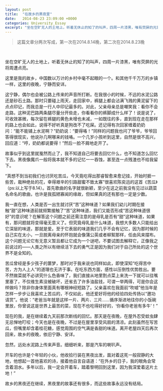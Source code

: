 ```yaml
---
layout: post
title:  "在故乡的黑夜里"
date:   2014-08-23 23:09:00 +0000
categories: University_Essay
excerpt: "坐在空旷无人的土地上，听着无休止的知了的叫声，四周一片漆黑，唯有荧屏的光将周遭点亮。这里是我的故乡，中国数以万计的乡村中毫不起眼的一个。和其他千千万万的乡镇一样，这里的夜晚，宁静而安详"
---
```


<div>
<blockquote class="quote-style">
这篇文章分两次写成，第一次在2014.8.14晚，第二次在2014.8.23晚
</blockquote>
<br>
</div>

坐在空旷无人的土地上，听着无休止的知了的叫声，四周一片漆黑，唯有荧屏的光将周遭点亮。

这里是我的故乡，中国数以万计的乡村中毫不起眼的一个。和其他千千万万的乡镇一样，这里的夜晚，宁静而安详。

这宁静，偶尔也会被公路上传来的声音所打断。在我很小的时候，不远的水泥公路还是砂石土路。那时只要碰上雨天，走回家中，裤腿上都会沾满飞溅的黄泥留下的点点印记，而我总是一行人中印记最多的。对此，父亲母亲总是嘲笑我：看你不会走路，这种泥巴路两条腿尽量分开些走，你看看你的裤脚成什么样了！说是说了，可收效甚微，每次留在裤腿的黄色未增也未减，一如既往的多，直到现在走在那样的路上也会如此，说得不好听真是狗改不了吃屎。还记得有次回家缠着奶奶问：“能不能铺上水泥啊？”奶奶说：“要得咯！”同样的问题我也问了爷爷，爷爷回答得很现实，他说孙几啊哪来的钱咯。一个几岁小孩听到这里，自然是很不高兴，回应道：“哼，奶奶都说要得！”然后一脸不屑地走开了。

故事似乎到这里就戛然而止了，我不知道自己将要去回忆什么，也不知道怎么回忆下去。黑夜像魔爪一般将我本就不多的记忆一一吞蚀，甚至连一点残渣也不给我留下。

“真想不到当初我们也讨厌吃苦瓜，今天竟吃得出那睿智愈来愈记挂，开始时捱一些苦，栽种绝处的花，幸得艰辛的引路甜蜜不致太寡”很喜欢陈奕迅的这首《苦瓜》（ps:以上写于8.14）。首先歌曲的名字就很新颖，至少在这之前我没有见过以蔬菜名命名的歌曲，也许是我孤陋寡闻的缘故，但如果真的还有那也一定是少数。

我一直在想，人类是否一出生就讨厌“苦”这种味道？如果我们幼儿时期在接触“甜”这种味道前就频繁接触了“苦”这种味道，我们又能否形成“苦这种味道很好”的意识呢？在解答这个问题之前还需注意的是母乳是否有“甜”这种味道，如果有，那问题就将变得毫无意义了。但究竟母乳是什么味道，我想大多数人只能给出它深层的味道，那就是爱。至于它表层的味道我们几乎不会有记忆，因为那时候的自己实在太小，一旦脱离母亲的怀抱就会像蒲公英或者柳絮那样，任由风来摆布。这个问题无论它有无意义暂且都让它成为一个谜吧，不要试图去解释它，正像我之前说过的——人类之所以有继续活下去的勇气正是因为我们对于自己所处的这个世界不是全知的。

苦瓜曾经是多少孩子的噩梦，那时对于我来说也同样如此，即使深知“吃得苦中苦，方为人上人”的道理也无济于事。在吃东西方面，感性以压倒性优势胜出。要不然做菜就不必讲究什么色香味了，我们直接从地里割点菜上来洗一下就可以往嘴里塞了，不仅维生素没被破坏，还省去了许多油盐钱，可谓一举两得，可是你会这样做吗？除非你身体里面真有哪根神经短路了。父亲喜欢在我面前“吹嘘”他当年是怎样一步步让我喜欢上苦瓜的，不仅如此，他还爱好将他的经验四处传扬以“邀功请赏”。他说：“老爸当年就是这样一片、两片、三片……循序渐进地往你的小饭碗里放，你曾说这是世界上最苦的菜，现在不也吃得好好的，‘你看你老爸有多牛’！”

现在的我，是在继续着九天前那次断线的回忆。那天是在夜晚，在屋外忍受蚊虫肆无忌惮地叮咬；今天也是在夜晚，不过是在屋里享受风扇的清凉。此刻虽然在写苦瓜，但嘴里却含着桂花糖，感觉周围的空气满是香甜的味道。离开老屋四天后再次回来，故乡的夜晚，依旧宁静、安详。

忽然，远处水泥路上传来声音。细细听来，那是汽车的喇叭声。

开车的也许是个年轻的小伙，他收拾行装在黑夜出发，面对着这死一般寂静的大地，他想起一首他喜欢的诗，接着他自言自语道：“在外乡的日子，我的眼角会常含着泪水。多年以后，我一定会开着车，踏着黎明回到这里，因为我深爱着这片土地！”

故乡的黑夜还在继续，黑夜里的故事还有很多，而这些故事永远没有结局。